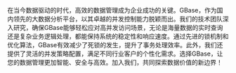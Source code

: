 在当今数据驱动的时代，高效的数据管理成为企业成功的关键。GBase，作为国内领先的大数据分析平台，以其卓越的并发控制能力脱颖而出。我们的技术团队深入研究，确保GBase能够轻松应对高并发访问场景，无论是海量数据的实时查询还是复杂业务逻辑处理，都能保持系统的稳定性和响应速度。通过先进的锁机制和优化算法，GBase有效减少了死锁的发生，提升了事务处理效率。此外，我们还提供了灵活的并发策略配置，满足不同行业客户的个性化需求。选择GBase，让您的数据管理更加智能、安全与高效。加入我们，共同探索数据价值的新边界！
